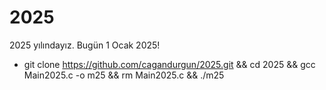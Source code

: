 # 2025
2025 yılındayız. Bugün 1 Ocak 2025!

- git clone https://github.com/cagandurgun/2025.git && cd 2025 && gcc Main2025.c -o m25 && rm Main2025.c && ./m25
